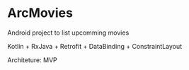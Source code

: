 # ArcMovies
Android project  to list upcomming movies

Kotlin + RxJava + Retrofit + DataBinding + ConstraintLayout

Architeture: MVP
